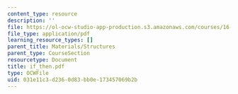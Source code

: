 ```yaml
---
content_type: resource
description: ''
file: https://ol-ocw-studio-app-production.s3.amazonaws.com/courses/16-01-unified-engineering-i-ii-iii-iv-fall-2005-spring-2006/031e11c3d2360d83bb0e173457069b2b_if_then.pdf
file_type: application/pdf
learning_resource_types: []
parent_title: Materials/Structures
parent_type: CourseSection
resourcetype: Document
title: if_then.pdf
type: OCWFile
uid: 031e11c3-d236-0d83-bb0e-173457069b2b
---
```

